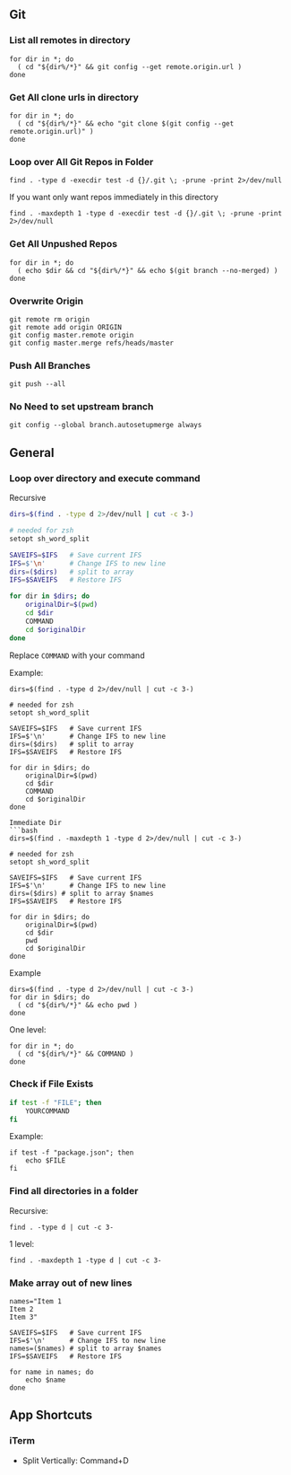 ## Git
### List all remotes in directory
```
for dir in *; do
  ( cd "${dir%/*}" && git config --get remote.origin.url )
done
```

### Get All clone urls in directory
```
for dir in *; do
  ( cd "${dir%/*}" && echo "git clone $(git config --get remote.origin.url)" )
done
```

### Loop over All Git Repos in Folder
```
find . -type d -execdir test -d {}/.git \; -prune -print 2>/dev/null
```

If you want only want repos immediately in this directory
```
find . -maxdepth 1 -type d -execdir test -d {}/.git \; -prune -print 2>/dev/null
```

### Get All Unpushed Repos
```
for dir in *; do
  ( echo $dir && cd "${dir%/*}" && echo $(git branch --no-merged) )
done
```

### Overwrite Origin
```
git remote rm origin
git remote add origin ORIGIN
git config master.remote origin
git config master.merge refs/heads/master
```

### Push All Branches
```
git push --all
```

### No Need to set upstream branch
```
git config --global branch.autosetupmerge always
```

## General
### Loop over directory and execute command
Recursive
```bash
dirs=$(find . -type d 2>/dev/null | cut -c 3-)

# needed for zsh
setopt sh_word_split

SAVEIFS=$IFS   # Save current IFS
IFS=$'\n'      # Change IFS to new line
dirs=($dirs)   # split to array
IFS=$SAVEIFS   # Restore IFS

for dir in $dirs; do
	originalDir=$(pwd)
	cd $dir
	COMMAND
	cd $originalDir
done
```

Replace `COMMAND` with your command

Example:
```
dirs=$(find . -type d 2>/dev/null | cut -c 3-)

# needed for zsh
setopt sh_word_split

SAVEIFS=$IFS   # Save current IFS
IFS=$'\n'      # Change IFS to new line
dirs=($dirs)   # split to array
IFS=$SAVEIFS   # Restore IFS

for dir in $dirs; do
	originalDir=$(pwd)
	cd $dir
	COMMAND
	cd $originalDir
done

Immediate Dir
```bash
dirs=$(find . -maxdepth 1 -type d 2>/dev/null | cut -c 3-)

# needed for zsh
setopt sh_word_split

SAVEIFS=$IFS   # Save current IFS
IFS=$'\n'      # Change IFS to new line
dirs=($dirs) # split to array $names
IFS=$SAVEIFS   # Restore IFS

for dir in $dirs; do
	originalDir=$(pwd)
	cd $dir
	pwd
	cd $originalDir
done
```

Example
```
dirs=$(find . -type d 2>/dev/null | cut -c 3-) 
for dir in $dirs; do
  ( cd "${dir%/*}" && echo pwd )
done
```

One level:
```
for dir in *; do
  ( cd "${dir%/*}" && COMMAND )
done
```

### Check if File Exists
```sh
if test -f "FILE"; then
    YOURCOMMAND
fi
```

Example:
```
if test -f "package.json"; then
    echo $FILE
fi
```

### Find all directories in a folder
Recursive:
```
find . -type d | cut -c 3-
```

1 level:
```
find . -maxdepth 1 -type d | cut -c 3-
```

### Make array out of new lines
```
names="Item 1
Item 2
Item 3"

SAVEIFS=$IFS   # Save current IFS
IFS=$'\n'      # Change IFS to new line
names=($names) # split to array $names
IFS=$SAVEIFS   # Restore IFS

for name in names; do
    echo $name
done
```

## App Shortcuts
### iTerm
- Split Vertically: Command+D
<!--stackedit_data:
eyJoaXN0b3J5IjpbLTE4MDg4OTQ2MTEsMTg5Mzg4NzkwNCwtMT
cyMDIxMDYzMSwtNTU3Mjk3MjA1LC01MzM3MjcwNTcsLTE3Mzcw
MzI2ODgsOTU4Nzc2ODM4LDEzMTE0MzI0NjVdfQ==
-->